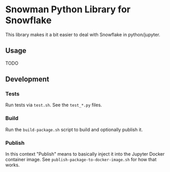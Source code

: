 # Snowman Python Library for Snowflake

This library makes it a bit easier to deal with Snowflake in python/jupyter.

## Usage
TODO

## Development

### Tests
Run tests via `test.sh`. See the `test_*.py` files.

### Build

Run the `build-package.sh` script to build and optionally publish it.

### Publish

In this context "Publish" means to basically inject it into the Jupyter Docker container image. See `publish-package-to-docker-image.sh` for how that works.